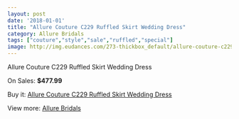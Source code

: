 ```yaml
---
layout: post
date: '2018-01-01'
title: "Allure Couture C229 Ruffled Skirt Wedding Dress"
category: Allure Bridals
tags: ["couture","style","sale","ruffled","special"]
image: http://img.eudances.com/273-thickbox_default/allure-couture-c229-ruffled-skirt-wedding-dress.jpg
---
```

Allure Couture C229 Ruffled Skirt Wedding Dress

On Sales: **$477.99**
<a href="https://www.eudances.com/en/allure-bridals/84-allure-couture-c229-ruffled-skirt-wedding-dress.html"><amp-img layout="responsive" width="600" height="600" src="//img.eudances.com/273-thickbox_default/allure-couture-c229-ruffled-skirt-wedding-dress.jpg" alt="Allure Couture C229 Ruffled Skirt Wedding Dress 0" /></a>
<a href="https://www.eudances.com/en/allure-bridals/84-allure-couture-c229-ruffled-skirt-wedding-dress.html"><amp-img layout="responsive" width="600" height="600" src="//img.eudances.com/277-thickbox_default/allure-couture-c229-ruffled-skirt-wedding-dress.jpg" alt="Allure Couture C229 Ruffled Skirt Wedding Dress 1" /></a>
<a href="https://www.eudances.com/en/allure-bridals/84-allure-couture-c229-ruffled-skirt-wedding-dress.html"><amp-img layout="responsive" width="600" height="600" src="//img.eudances.com/276-thickbox_default/allure-couture-c229-ruffled-skirt-wedding-dress.jpg" alt="Allure Couture C229 Ruffled Skirt Wedding Dress 2" /></a>
<a href="https://www.eudances.com/en/allure-bridals/84-allure-couture-c229-ruffled-skirt-wedding-dress.html"><amp-img layout="responsive" width="600" height="600" src="//img.eudances.com/275-thickbox_default/allure-couture-c229-ruffled-skirt-wedding-dress.jpg" alt="Allure Couture C229 Ruffled Skirt Wedding Dress 3" /></a>
<a href="https://www.eudances.com/en/allure-bridals/84-allure-couture-c229-ruffled-skirt-wedding-dress.html"><amp-img layout="responsive" width="600" height="600" src="//img.eudances.com/274-thickbox_default/allure-couture-c229-ruffled-skirt-wedding-dress.jpg" alt="Allure Couture C229 Ruffled Skirt Wedding Dress 4" /></a>

Buy it: [Allure Couture C229 Ruffled Skirt Wedding Dress](https://www.eudances.com/en/allure-bridals/84-allure-couture-c229-ruffled-skirt-wedding-dress.html "Allure Couture C229 Ruffled Skirt Wedding Dress")

View more: [Allure Bridals](https://www.eudances.com/en/2-allure-bridals "Allure Bridals")